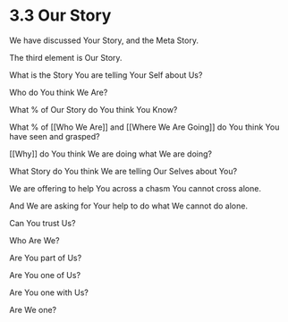 # 3.3 Our Story
We have discussed Your Story, and the Meta Story. 

The third element is Our Story. 

What is the Story You are telling Your Self about Us? 

Who do You think We Are? 

What % of Our Story do You think You Know? 

What % of [[Who We Are]] and [[Where We Are Going]] do You think You have seen and grasped? 

[[Why]] do You think We are doing what We are doing? 

What Story do You think We are telling Our Selves about You? 

We are offering to help You across a chasm You cannot cross alone. 

And We are asking for Your help to do what We cannot do alone. 

Can You trust Us? 

Who Are We? 

Are You part of Us? 

Are You one of Us? 

Are You one with Us? 

Are We one? 